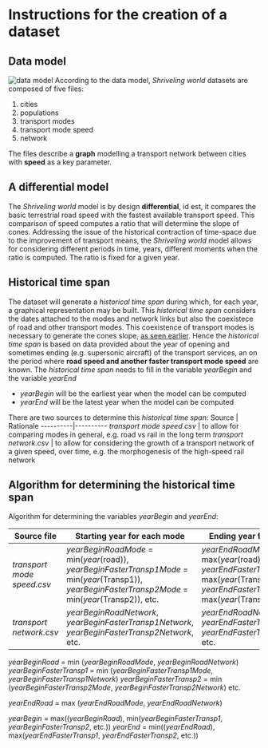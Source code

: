 # Instructions for the creation of a dataset

## Data model

![data model](https://github.com/theworldisnotflat/shriveling_world/blob/master/model/modeles7.png)
According to the data model, _Shriveling world_ datasets are composed of five files:
1. cities
2. populations
3. transport modes
4. transport mode speed
5. network

The files describe a __graph__ modelling a transport network between cities with __speed__ as a key parameter.

## A differential model

The _Shriveling world_ model is by design __differential__, id est, it compares  the basic terrestrial road speed with the fastest available transport speed. This comparison of speed computes a ratio that will determine the slope of cones. Addressing the issue of the historical contraction of time-space due to the improvement of transport means, the  _Shriveling world_ model allows for considering different periods in time, years, different moments when the ratio is computed. The ratio is fixed for a given year.

## Historical time span

The dataset will generate a _historical time span_ during which, for each year, a graphical representation may be built. This _historical time span_ considers the dates attached to the modes and network links but also the coexistece of road and other transport modes. This coexistence of transport modes is necessary to generate the cones slope, [as seen earlier](#a-differential-model). Hence the _historical time span_ is based on data provided about the year of opening and sometimes ending (e.g. supersonic aircraft) of the transport services, an on the period where __road speed and another faster transport mode speed__ are known.
The _historical time span_ needs to fill in the variable _yearBegin_ and the variable _yearEnd_
* _yearBegin_ will be the earliest year when the model can be computed
* _yearEnd_ will be the latest year when the model can be computed

There are two sources to determine this _historical time span_:
Source | Rationale
----------|----------
_transport mode speed.csv_ | to allow for comparing modes in general, e.g. road vs rail in the long term
_transport network.csv_ | to allow for considering the growth of a transport network of a given speed, over time, e.g. the morphogenesis of the high-speed rail network

## Algorithm for determining the historical time span

Algorithm for determining the variables _yearBegin_ and  _yearEnd_:

Source file | Starting year for each mode | Ending year for each mode
----------|----------|----------
_transport mode speed.csv_ | _yearBeginRoadMode_ = min(_year_(road)), _yearBeginFasterTransp1Mode_ = min(_year_(Transp1)), _yearBeginFasterTransp2Mode_ = min(_year_(Transp2)), etc.|  _yearEndRoadMode_= max(_year_(road)), _yearEndFasterTransp1Mode_ = max(_year_(Transp1)), _yearEndFasterTransp2Mode_ = max(_year_(Transp2)), etc.
_transport network.csv_ | _yearBeginRoadNetwork_, _yearBeginFasterTransp1Network_, _yearBeginFasterTransp2Network_, etc.| _yearEndRoadNetwork_, _yearEndFasterTransp1Network_, _yearEndFasterTransp2Network_, etc.

_yearBeginRoad_ = min (_yearBeginRoadMode_, _yearBeginRoadNetwork_)
_yearBeginFasterTransp1_ = min (_yearBeginFasterTransp1Mode_, _yearBeginFasterTransp1Network_)
_yearBeginFasterTransp2_ = min (_yearBeginFasterTransp2Mode_, _yearBeginFasterTransp2Network_)
etc.

_yearEndRoad_ = max (_yearEndRoadMode_, _yearEndRoadNetwork_)

_yearBegin_ = max((_yearBeginRoad_), min(_yearBeginFasterTransp1_, _yearBeginFasterTransp2_, etc.))
_yearEnd_ = min((_yearEndRoad_), max(_yearEndFasterTransp1_, _yearEndFasterTransp2_, etc.))
